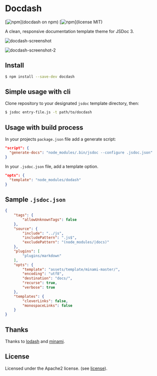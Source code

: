# Docdash

[![npm](https://img.shields.io/npm/v/docdash.svg)](docdash on npm) [![npm](https://img.shields.io/npm/l/docdash.svg)](license MIT)

A clean, responsive documentation template theme for JSDoc 3.

![docdash-screenshot](https://cloud.githubusercontent.com/assets/447956/13398144/4dde7f36-defd-11e5-8909-1a9013302cb9.png)

![docdash-screenshot-2](https://cloud.githubusercontent.com/assets/447956/13401057/e30effd8-df0a-11e5-9f51-66257ac38e94.jpg)

## Install

```bash
$ npm install --save-dev docdash
```

## Simple usage with cli

Clone repository to your designated `jsdoc` template directory, then:

```bash
$ jsdoc entry-file.js -t path/to/docdash
```

## Usage with build process

In your projects `package.json` file add a generate script:

```json
"script": {
  "generate-docs": "node_modules/.bin/jsdoc --configure .jsdoc.json"
}
```

In your `.jsdoc.json` file, add a template option.

```json
"opts": {
  "template": "node_modules/dodash"
}
```

## Sample `.jsdoc.json`

```json
{
    "tags": {
        "allowUnknownTags": false
    },
    "source": {
        "include": "../js",
        "includePattern": ".js$",
        "excludePattern": "(node_modules/|docs)"
    },
    "plugins": [
        "plugins/markdown"
    ],
    "opts": {
        "template": "assets/template/minami-master/",
        "encoding": "utf8",
        "destination": "docs/",
        "recurse": true,
        "verbose": true
    },
    "templates": {
        "cleverLinks": false,
        "monospaceLinks": false
    }
}
```

## Thanks

Thanks to [lodash](https://lodash.com/docs) and [minami](https://github.com/nijikokun/minami).

## License

Licensed under the Apache2 license. (see [license](LICENSE.md)).
